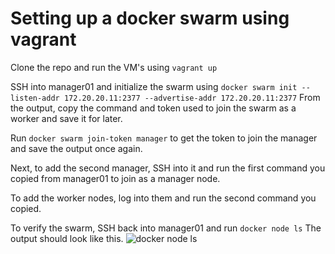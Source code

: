 # Setting up a docker swarm using vagrant

Clone the repo and run the VM's using ```vagrant up```

SSH into manager01 and initialize the swarm using ```docker swarm init --listen-addr 172.20.20.11:2377 --advertise-addr 172.20.20.11:2377```
From the output, copy the command and token used to join the swarm as a worker and save it for later.

Run ```docker swarm join-token manager``` to get the token to join the manager and save the output once again.

Next, to add the second manager, SSH into it and run the first command you copied from manager01 to join as a manager node.

To add the worker nodes, log into them and run the second command you copied.

To verify the swarm, SSH back into manager01 and run ```docker node ls```
The output should look like this.
![docker node ls](https://imgur.com/a/t5c3baG)
